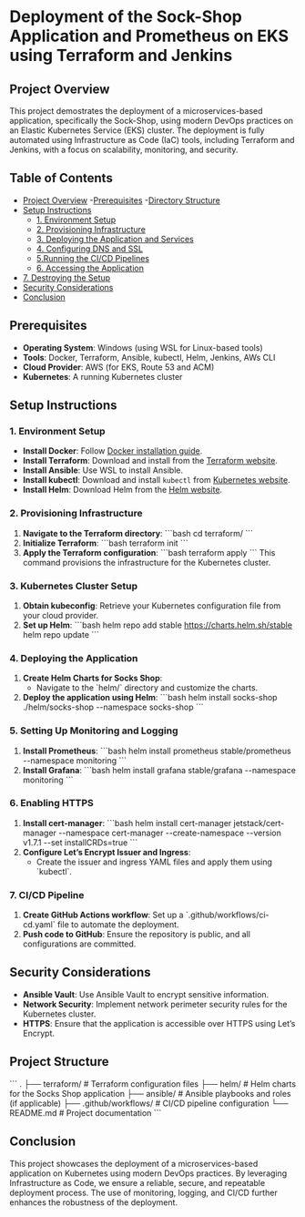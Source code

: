 # Deployment of the Sock-Shop Application and Prometheus on EKS using Terraform and Jenkins 

## Project Overview

This project demostrates the deployment of a microservices-based application, specifically the Sock-Shop, using modern DevOps practices on an Elastic Kubernetes Service (EKS) cluster. The deployment is fully automated using Infrastructure as Code (IaC) tools, including Terraform and Jenkins, with a focus on scalability, monitoring, and security.

## Table of Contents

- [Project Overview](#project-overview)
-[Prerequisites](#prerequisites)
-[Directory Structure](#directory-structure)
- [Setup Instructions](#setup-instructions)
  - [1. Environment Setup](#1-environment-setup)
  - [2. Provisioning Infrastructure](#2-provisioning-infrastructure)
  - [3. Deploying the Application and Services](#deploying-the-application-and-services)
  - [4. Configuring DNS and SSL](#configuring-DNS-and-SSL)
  - [5.Running the CI/CD Pipelines](#CI/CD-pipeline)
  - [6. Accessing the Application](#accessing-the-application)
- [7. Destroying the Setup](#destroying-the-setup)
- [Security Considerations](#security-considerations)
- [Conclusion](#conclusion)

## Prerequisites

- **Operating System**: Windows (using WSL for Linux-based tools)
- **Tools**: Docker, Terraform, Ansible, kubectl, Helm, Jenkins, AWs CLI
- **Cloud Provider**: AWS (for EKS, Route 53 and ACM)
- **Kubernetes**: A running Kubernetes cluster


## Setup Instructions

### 1. Environment Setup

- **Install Docker**: Follow [Docker installation guide](https://docs.docker.com/get-docker/).
- **Install Terraform**: Download and install from the [Terraform website](https://www.terraform.io/downloads).
- **Install Ansible**: Use WSL to install Ansible.
- **Install kubectl**: Download and install `kubectl` from [Kubernetes website](https://kubernetes.io/docs/tasks/tools/install-kubectl-windows/).
- **Install Helm**: Download Helm from the [Helm website](https://helm.sh/docs/intro/install/).

### 2. Provisioning Infrastructure

1. **Navigate to the Terraform directory**:
   \`\`\`bash
   cd terraform/
   \`\`\`
2. **Initialize Terraform**:
   \`\`\`bash
   terraform init
   \`\`\`
3. **Apply the Terraform configuration**:
   \`\`\`bash
   terraform apply
   \`\`\`
   This command provisions the infrastructure for the Kubernetes cluster.

### 3. Kubernetes Cluster Setup

1. **Obtain kubeconfig**: Retrieve your Kubernetes configuration file from your cloud provider.
2. **Set up Helm**:
   \`\`\`bash
   helm repo add stable https://charts.helm.sh/stable
   helm repo update
   \`\`\`

### 4. Deploying the Application

1. **Create Helm Charts for Socks Shop**:
   - Navigate to the \`helm/\` directory and customize the charts.
2. **Deploy the application using Helm**:
   \`\`\`bash
   helm install socks-shop ./helm/socks-shop --namespace socks-shop
   \`\`\`

### 5. Setting Up Monitoring and Logging

1. **Install Prometheus**:
   \`\`\`bash
   helm install prometheus stable/prometheus --namespace monitoring
   \`\`\`
2. **Install Grafana**:
   \`\`\`bash
   helm install grafana stable/grafana --namespace monitoring
   \`\`\`

### 6. Enabling HTTPS

1. **Install cert-manager**:
   \`\`\`bash
   helm install cert-manager jetstack/cert-manager --namespace cert-manager --create-namespace --version v1.7.1 --set installCRDs=true
   \`\`\`
2. **Configure Let’s Encrypt Issuer and Ingress**:
   - Create the issuer and ingress YAML files and apply them using \`kubectl\`.

### 7. CI/CD Pipeline

1. **Create GitHub Actions workflow**: Set up a \`.github/workflows/ci-cd.yaml\` file to automate the deployment.
2. **Push code to GitHub**: Ensure the repository is public, and all configurations are committed.

## Security Considerations

- **Ansible Vault**: Use Ansible Vault to encrypt sensitive information.
- **Network Security**: Implement network perimeter security rules for the Kubernetes cluster.
- **HTTPS**: Ensure that the application is accessible over HTTPS using Let’s Encrypt.

## Project Structure

\`\`\`
.
├── terraform/           # Terraform configuration files
├── helm/                # Helm charts for the Socks Shop application
├── ansible/             # Ansible playbooks and roles (if applicable)
├── .github/workflows/   # CI/CD pipeline configuration
└── README.md            # Project documentation
\`\`\`

## Conclusion

This project showcases the deployment of a microservices-based application on Kubernetes using modern DevOps practices. By leveraging Infrastructure as Code, we ensure a reliable, secure, and repeatable deployment process. The use of monitoring, logging, and CI/CD further enhances the robustness of the deployment.
